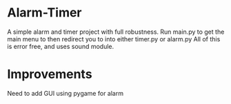 # Alarm-Timer
A simple alarm and timer project with full robustness.
Run main.py to get the main menu to then redirect you to into either timer.py or alarm.py
All of this is error free, and uses sound module.

# Improvements
Need to add GUI using pygame for alarm


